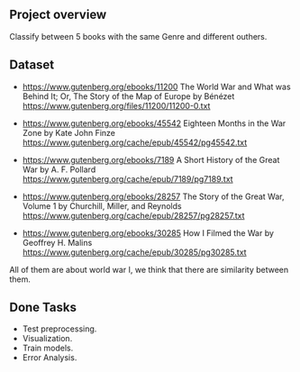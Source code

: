 ## Project overview 
Classify between 5 books with the same Genre and different outhers.

## Dataset
- https://www.gutenberg.org/ebooks/11200 The World War and What was Behind It; Or, The Story of the Map of Europe by Bénézet https://www.gutenberg.org/files/11200/11200-0.txt

- https://www.gutenberg.org/ebooks/45542 Eighteen Months in the War Zone by Kate John Finze https://www.gutenberg.org/cache/epub/45542/pg45542.txt

- https://www.gutenberg.org/ebooks/7189 A Short History of the Great War by A. F. Pollard https://www.gutenberg.org/cache/epub/7189/pg7189.txt

- https://www.gutenberg.org/ebooks/28257 The Story of the Great War, Volume 1 by Churchill, Miller, and Reynolds https://www.gutenberg.org/cache/epub/28257/pg28257.txt

- https://www.gutenberg.org/ebooks/30285 How I Filmed the War by Geoffrey H. Malins https://www.gutenberg.org/cache/epub/30285/pg30285.txt

All of them are about world war I, we think that there are similarity between them.

## Done Tasks
- Test preprocessing. 
- Visualization. 
- Train models. 
- Error Analysis.

